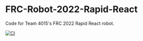 # FRC-Robot-2022-Rapid-React
Code for Team 4015's FRC 2022 Rapid React robot.

[![CI](https://github.com/team4015/FRC-Robot-2022-Rapid-React/actions/workflows/main.yaml/badge.svg)](https://github.com/team4015/FRC-Robot-2022-Rapid-React/actions/workflows/main.yaml)
